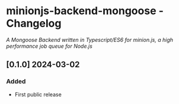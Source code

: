 # minionjs-backend-mongoose - Changelog

_A Mongoose Backend written in Typescript/ES6 for minion.js, a high performance job queue for Node.js_

## [0.1.0] 2024-03-02

### Added

- First public release